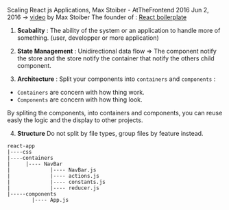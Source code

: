 Scaling React js Applications, Max Stoiber - AtTheFrontend 2016 Jun 2, 2016 -> [video](https://www.youtube.com/watch?v=5W1Lqv_8Cqw) by Max Stoiber The founder of : [React boilerplate](https://github.com/react-boilerplate/react-boilerplate)

1. **Scabality** : The ability of the system or an application to handle more of something. (user, developper or more application)

2. **State Management** : Unidirectional data flow => The component notify the store and the store notify the container that notify the others child component.

3. **Architecture** : Split your components into `containers` and `components` :
  * `Containers` are concern with how thing work.
  * `Components` are concern with how thing look.

By spliting the components, into containers and components, you can reuse easly the logic and the display to other projects.


4. **Structure**
Do not split by file types, group files by feature instead.

```
react-app
|----css
|----containers
|     |---- NavBar
|             |---- NavBar.js
|             |---- actions.js
|             |---- constants.js
|             |---- reducer.js
|-----components
        |---- App.js
```
